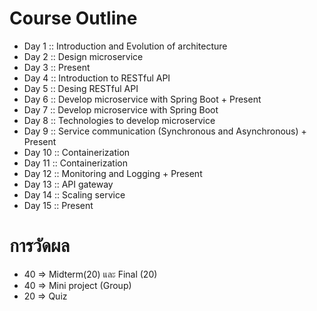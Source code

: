 # Course Outline

* Day 1 :: Introduction and Evolution of architecture
* Day 2 :: Design microservice
* Day 3 :: Present
* Day 4 :: Introduction to RESTful API
* Day 5 :: Desing RESTful API
* Day 6 :: Develop microservice with Spring Boot + Present
* Day 7 :: Develop microservice with Spring Boot
* Day 8 :: Technologies to develop microservice
* Day 9 :: Service communication (Synchronous and Asynchronous)  + Present
* Day 10 :: Containerization
* Day 11 :: Containerization
* Day 12 :: Monitoring and Logging  + Present
* Day 13 :: API gateway
* Day 14 :: Scaling service
* Day 15 :: Present


# การวัดผล

* 40  => Midterm(20) และ Final (20)
* 40  => Mini project (Group)
* 20  => Quiz
